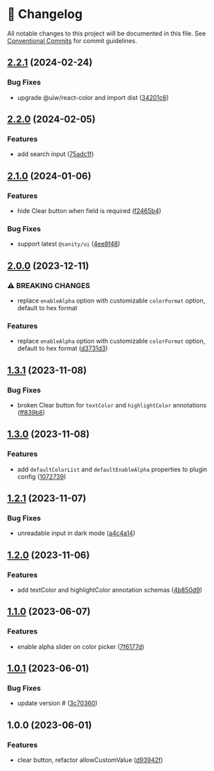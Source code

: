 <!-- markdownlint-disable --><!-- textlint-disable -->

# 📓 Changelog

All notable changes to this project will be documented in this file. See
[Conventional Commits](https://conventionalcommits.org) for commit guidelines.

## [2.2.1](https://github.com/cositehq/sanity-plugin-simpler-color-input/compare/v2.2.0...v2.2.1) (2024-02-24)

### Bug Fixes

- upgrade @uiw/react-color and import dist ([34201c6](https://github.com/cositehq/sanity-plugin-simpler-color-input/commit/34201c66b2ec8f23e5e2d549e7b65c7fbc197719))

## [2.2.0](https://github.com/cositehq/sanity-plugin-simpler-color-input/compare/v2.1.0...v2.2.0) (2024-02-05)

### Features

- add search input ([75adc1f](https://github.com/cositehq/sanity-plugin-simpler-color-input/commit/75adc1fa6def344740050aabc96b890c4025390c))

## [2.1.0](https://github.com/cositehq/sanity-plugin-simpler-color-input/compare/v2.0.0...v2.1.0) (2024-01-06)

### Features

- hide Clear button when field is required ([f2465b4](https://github.com/cositehq/sanity-plugin-simpler-color-input/commit/f2465b4e17e250a2972444730684e72d5c3d9f97))

### Bug Fixes

- support latest `@sanity/ui` ([4ee8f48](https://github.com/cositehq/sanity-plugin-simpler-color-input/commit/4ee8f4846acd5028e212e213d4f9cc1e0016bf5e))

## [2.0.0](https://github.com/cositehq/sanity-plugin-simpler-color-input/compare/v1.3.1...v2.0.0) (2023-12-11)

### ⚠ BREAKING CHANGES

- replace `enableAlpha` option with customizable `colorFormat` option, default to hex format

### Features

- replace `enableAlpha` option with customizable `colorFormat` option, default to hex format ([d3731d3](https://github.com/cositehq/sanity-plugin-simpler-color-input/commit/d3731d3c92cd7d0d257611d7c8789040c6addd16))

## [1.3.1](https://github.com/cositehq/sanity-plugin-simpler-color-input/compare/v1.3.0...v1.3.1) (2023-11-08)

### Bug Fixes

- broken Clear button for `textColor` and `highlightColor` annotations ([ff839b8](https://github.com/cositehq/sanity-plugin-simpler-color-input/commit/ff839b8156170d1b0a1d97c3df075a3c14fdc99d))

## [1.3.0](https://github.com/cositehq/sanity-plugin-simpler-color-input/compare/v1.2.1...v1.3.0) (2023-11-08)

### Features

- add `defaultColorList` and `defaultEnableAlpha` properties to plugin config ([1072739](https://github.com/cositehq/sanity-plugin-simpler-color-input/commit/1072739821ad7fdb5701fec9e314cc79d9b8947f))

## [1.2.1](https://github.com/cositehq/sanity-plugin-simpler-color-input/compare/v1.2.0...v1.2.1) (2023-11-07)

### Bug Fixes

- unreadable input in dark mode ([a4c4a14](https://github.com/cositehq/sanity-plugin-simpler-color-input/commit/a4c4a14b0fe32dae7b40c2c6502e94ac69261356))

## [1.2.0](https://github.com/cositehq/sanity-plugin-simpler-color-input/compare/v1.1.0...v1.2.0) (2023-11-06)

### Features

- add textColor and highlightColor annotation schemas ([4b850d9](https://github.com/cositehq/sanity-plugin-simpler-color-input/commit/4b850d94f53f38dca0b83b233dbf65d7a0e1d058))

## [1.1.0](https://github.com/cositehq/sanity-plugin-simpler-color-input/compare/v1.0.1...v1.1.0) (2023-06-07)

### Features

- enable alpha slider on color picker ([7f6177d](https://github.com/cositehq/sanity-plugin-simpler-color-input/commit/7f6177d76e22aa81e9bb83e813d5279e7f327545))

## [1.0.1](https://github.com/cositehq/sanity-plugin-simpler-color-input/compare/v1.0.0...v1.0.1) (2023-06-01)

### Bug Fixes

- update version # ([3c70360](https://github.com/cositehq/sanity-plugin-simpler-color-input/commit/3c703606271fb857163d39dc2f50c3425972c939))

## 1.0.0 (2023-06-01)

### Features

- clear button, refactor allowCustomValue ([d93942f](https://github.com/cositehq/sanity-plugin-simpler-color-input/commit/d93942f9b49dcc256a45d7f0d2ab88dfffc9685e))
